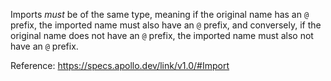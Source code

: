Imports _must_ be of the same type, meaning if the original name has an `@` prefix, the imported name must also have an `@` prefix, and conversely, if the original name does not have an `@` prefix, the imported name must also not have an `@` prefix.

Reference: https://specs.apollo.dev/link/v1.0/#Import

